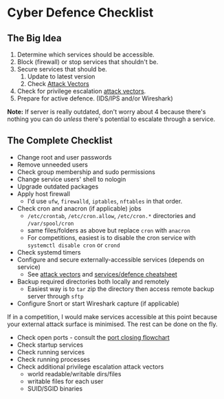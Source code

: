 # Cyber Defence Checklist
## The Big Idea
1. Determine which services should be accessible.
2. Block (firewall) or stop services that shouldn't be.
3. Secure services that should be.
    1. Update to latest version
    2. Check [Attack Vectors](Attack%20Vectors.md)
4. Check for privilege escalation [attack vectors](Attack%20Vectors.md).
5. Prepare for active defence. (IDS/IPS and/or Wireshark)

**Note:** If server is really outdated, don't worry about 4 because there's nothing you can do *unless* there's potential to escalate through a service.

## The Complete Checklist
- Change root and user passwords
- Remove unneeded users
- Check group membership and sudo permissions
- Change service users' shell to nologin
- Upgrade outdated packages
- Apply host firewall
  - I'd use `ufw`, `firewalld`, `iptables`, `nftables` in that order.
- Check cron and anacron (if applicable) jobs
  - `/etc/crontab`, `/etc/cron.allow`, `/etc/cron.*` directories and `/var/spool/cron`
  - same files/folders as above but replace `cron` with `anacron`
  - For competitions, easiest is to disable the cron service with `systemctl disable cron` or `crond`
- Check systemd timers
- Configure and secure externally-accessible services (depends on service)
  - See [attack vectors](Attack%20Vectors.md) and [services/defence cheatsheet](Linux%20Services%20and%20Defence%20Cheat%20Sheet.pdf)
- Backup required directories both locally and remotely
  - Easiest way is to `tar` zip the directory then access remote backup server through `sftp`
- Configure Snort or start Wireshark capture (if applicable)

If in a competition, I would make services accessible at this point because your external attack surface is minimised. The rest can be done on the fly.
- Check open ports - consult the [port closing flowchart](Port%20Closing%20Flowchart.png)
- Check startup services
- Check running services
- Check running processes
- Check additional privilege escalation attack vectors
  - world readable/writable dirs/files
  - writable files for each user
  - SUID/SGID binaries
